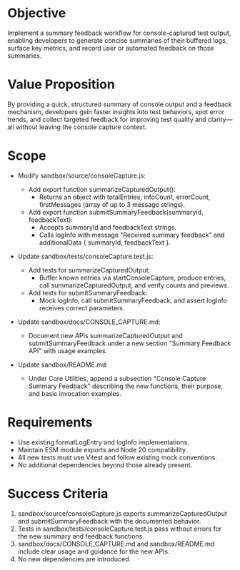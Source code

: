 # Objective

Implement a summary feedback workflow for console-captured test output, enabling developers to generate concise summaries of their buffered logs, surface key metrics, and record user or automated feedback on those summaries.

# Value Proposition

By providing a quick, structured summary of console output and a feedback mechanism, developers gain faster insights into test behaviors, spot error trends, and collect targeted feedback for improving test quality and clarity—all without leaving the console capture context.

# Scope

- Modify sandbox/source/consoleCapture.js:
  - Add export function summarizeCapturedOutput():
    - Returns an object with totalEntries, infoCount, errorCount, firstMessages (array of up to 3 message strings).
  - Add export function submitSummaryFeedback(summaryId, feedbackText):
    - Accepts summaryId and feedbackText strings.
    - Calls logInfo with message "Received summary feedback" and additionalData { summaryId, feedbackText }.

- Update sandbox/tests/consoleCapture.test.js:
  - Add tests for summarizeCapturedOutput:
    - Buffer known entries via startConsoleCapture, produce entries, call summarizeCapturedOutput, and verify counts and previews.
  - Add tests for submitSummaryFeedback:
    - Mock logInfo, call submitSummaryFeedback, and assert logInfo receives correct parameters.

- Update sandbox/docs/CONSOLE_CAPTURE.md:
  - Document new APIs summarizeCapturedOutput and submitSummaryFeedback under a new section "Summary Feedback API" with usage examples.

- Update sandbox/README.md:
  - Under Core Utilities, append a subsection "Console Capture Summary Feedback" describing the new functions, their purpose, and basic invocation examples.

# Requirements

- Use existing formatLogEntry and logInfo implementations.
- Maintain ESM module exports and Node 20 compatibility.
- All new tests must use Vitest and follow existing mock conventions.
- No additional dependencies beyond those already present.

# Success Criteria

1. sandbox/source/consoleCapture.js exports summarizeCapturedOutput and submitSummaryFeedback with the documented behavior.
2. Tests in sandbox/tests/consoleCapture.test.js pass without errors for the new summary and feedback functions.
3. sandbox/docs/CONSOLE_CAPTURE.md and sandbox/README.md include clear usage and guidance for the new APIs.
4. No new dependencies are introduced.
